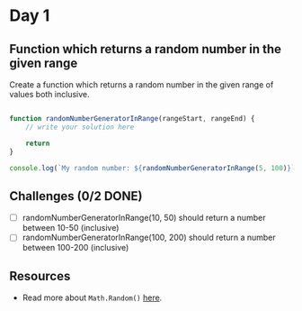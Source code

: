 # Day 1

## Function which returns a random number in the given range

Create a function which returns a random number in the given range of values both inclusive.

```javascript

function randomNumberGeneratorInRange(rangeStart, rangeEnd) {
	// write your solution here

	return
}

console.log(`My random number: ${randomNumberGeneratorInRange(5, 100)}`)

```

## Challenges (0/2 DONE)

- [ ] randomNumberGeneratorInRange(10, 50) should return a number between 10-50 (inclusive)
- [ ] randomNumberGeneratorInRange(100, 200) should return a number between 100-200 (inclusive)

## Resources

- Read more about `Math.Random()` [here](https://developer.mozilla.org/en-US/docs/Web/JavaScript/Reference/Global_Objects/Math/random).

